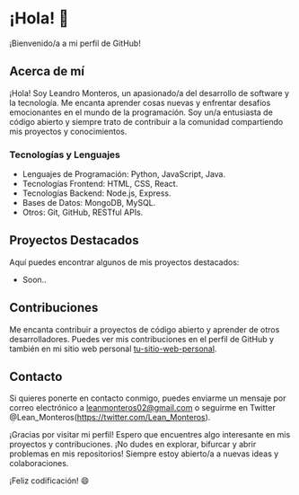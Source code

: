 # ¡Hola! 👋

¡Bienvenido/a a mi perfil de GitHub!

## Acerca de mí

¡Hola! Soy Leandro Monteros, un apasionado/a del desarrollo de software y la tecnología. Me encanta aprender cosas nuevas y enfrentar desafíos emocionantes en el mundo de la programación. Soy un/a entusiasta de código abierto y siempre trato de contribuir a la comunidad compartiendo mis proyectos y conocimientos.

### Tecnologías y Lenguajes

- Lenguajes de Programación: Python, JavaScript, Java.
- Tecnologías Frontend: HTML, CSS, React.
- Tecnologías Backend: Node.js, Express.
- Bases de Datos: MongoDB, MySQL.
- Otros: Git, GitHub, RESTful APIs.

## Proyectos Destacados

Aquí puedes encontrar algunos de mis proyectos destacados:

- Soon..

## Contribuciones

Me encanta contribuir a proyectos de código abierto y aprender de otros desarrolladores. Puedes ver mis contribuciones en el perfil de GitHub y también en mi sitio web personal [tu-sitio-web-personal](enlace-a-tu-sitio-web).

## Contacto

Si quieres ponerte en contacto conmigo, puedes enviarme un mensaje por correo electrónico a leanmonteros02@gmail.com o seguirme en Twitter @Lean_Monteros(https://twitter.com/Lean_Monteros).

¡Gracias por visitar mi perfil! Espero que encuentres algo interesante en mis proyectos y contribuciones. ¡No dudes en explorar, bifurcar y abrir problemas en mis repositorios! Siempre estoy abierto/a a nuevas ideas y colaboraciones.

¡Feliz codificación! 😄
